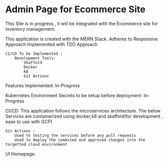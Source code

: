 # Admin Page for Ecommerce Site

This Site is in progress , it will be integrated with the Ecommerce site for inventory management.

This application is created with the MERN Stack.
Adheres to Responsive Approach
Implemented with TDD Approach

    CI/CD To be Implemented :
        Development Tools:
            Skaffold
            Docker
            K8
            Git Actions

Features Implemented:
In-Progress

Kubernetes Environment Secrets to be setup before deployment:
In-Progress

CI/CD:
This application follows the microservices architecture.
The below Services are containerized using docker,k8 and skaffold(for development , ease to use with GCP)

    Git Actions :
        Used to testing the services before any pull requests
        Used to deploy the commited and approved changes into the targetted cloud environment

UI Homepage:
